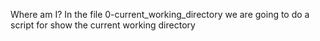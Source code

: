 Where am I? In the file 0-current_working_directory we are going to do a script for show the current working directory

